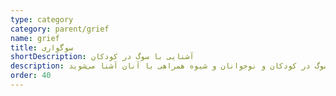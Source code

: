 ```yaml
---
type: category
category: parent/grief
name: grief
title: سوگواری
shortDescription: آﺷﻨﺎﯾﯽ ﺑﺎ ﺳﻮگ در ﮐﻮدﮐﺎن
description: کودکان و نوجوانان به دلایلی مثل از دست دادن عزیزان،‌ بیماری یا جدایی والدین، ... ممکن است سوگوار شوند. در این بخش با ویژگی‌های سوگ در کودکان و نوجوانان و شیوه همراهی با آنان آشنا می‌شوید.
order: 40
---
```

